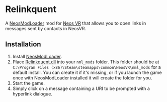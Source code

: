 # Relinkquent

A [NeosModLoader](https://github.com/zkxs/NeosModLoader) mod for [Neos VR](https://neos.com/) that allows you to open links in messages sent by contacts in NeosVR.

## Installation
1. Install [NeosModLoader](https://github.com/zkxs/NeosModLoader).
1. Place [Relinkquent.dll](https://github.com/GithubUsername/RepoName/releases/latest/download/Relinkquent.dll) into your `nml_mods` folder. This folder should be at `C:\Program Files (x86)\Steam\steamapps\common\NeosVR\nml_mods` for a default install. You can create it if it's missing, or if you launch the game once with NeosModLoader installed it will create the folder for you.
1. Start the game.
1. Simply click on a message containing a URI to be prompted with a hyperlink dialogue.
